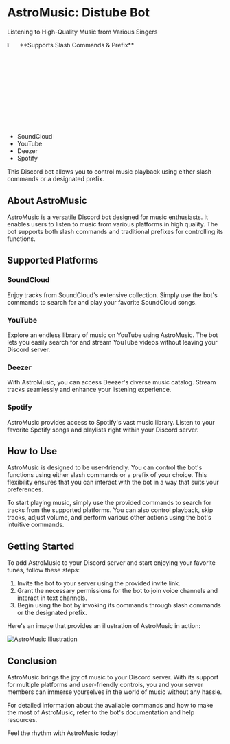 # AstroMusic: Distube Bot
Listening to High-Quality Music from Various Singers

<img style="width: 5%;" src="https://media.discordapp.net/attachments/965806495109369926/1109147334199214171/png_2dev_copy.png?width=409&height=409" alt="AstroMusic Illustration">
**Supports Slash Commands & Prefix**

- SoundCloud
- YouTube
- Deezer
- Spotify

This Discord bot allows you to control music playback using either slash commands or a designated prefix.

## About AstroMusic

AstroMusic is a versatile Discord bot designed for music enthusiasts. It enables users to listen to music from various platforms in high quality. The bot supports both slash commands and traditional prefixes for controlling its functions.

## Supported Platforms

### SoundCloud
Enjoy tracks from SoundCloud's extensive collection. Simply use the bot's commands to search for and play your favorite SoundCloud songs.

### YouTube
Explore an endless library of music on YouTube using AstroMusic. The bot lets you easily search for and stream YouTube videos without leaving your Discord server.

### Deezer
With AstroMusic, you can access Deezer's diverse music catalog. Stream tracks seamlessly and enhance your listening experience.

### Spotify
AstroMusic provides access to Spotify's vast music library. Listen to your favorite Spotify songs and playlists right within your Discord server.

## How to Use

AstroMusic is designed to be user-friendly. You can control the bot's functions using either slash commands or a prefix of your choice. This flexibility ensures that you can interact with the bot in a way that suits your preferences.

To start playing music, simply use the provided commands to search for tracks from the supported platforms. You can also control playback, skip tracks, adjust volume, and perform various other actions using the bot's intuitive commands.

## Getting Started

To add AstroMusic to your Discord server and start enjoying your favorite tunes, follow these steps:

1. Invite the bot to your server using the provided invite link.
2. Grant the necessary permissions for the bot to join voice channels and interact in text channels.
3. Begin using the bot by invoking its commands through slash commands or the designated prefix.



Here's an image that provides an illustration of AstroMusic in action:

![AstroMusic Illustration]([url_to_illustration_image](https://cdn.discordapp.com/attachments/1113676076732911761/1144333970432086026/Screen_Shot_2023-08-23_at_1.png)) 

## Conclusion

AstroMusic brings the joy of music to your Discord server. With its support for multiple platforms and user-friendly controls, you and your server members can immerse yourselves in the world of music without any hassle.

For detailed information about the available commands and how to make the most of AstroMusic, refer to the bot's documentation and help resources.

Feel the rhythm with AstroMusic today!

